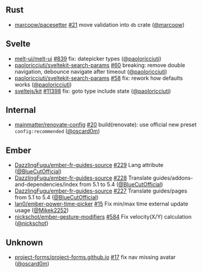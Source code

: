 ## Rust

- [marcoow/pacesetter] [#21](https://github.com/marcoow/pacesetter/pull/21) move
  validation into `db` crate ([@marcoow])

## Svelte

- [melt-ui/melt-ui] [#839](https://github.com/melt-ui/melt-ui/pull/839) fix:
  datepicker types ([@paoloricciuti])
- [paoloricciuti/sveltekit-search-params]
  [#60](https://github.com/paoloricciuti/sveltekit-search-params/pull/60)
  breaking: remove double navigation, debounce navigate after timeout
  ([@paoloricciuti])
- [paoloricciuti/sveltekit-search-params]
  [#58](https://github.com/paoloricciuti/sveltekit-search-params/pull/58) fix:
  rework how defaults works ([@paoloricciuti])
- [sveltejs/kit] [#11398](https://github.com/sveltejs/kit/pull/11398) fix: goto
  type include state ([@paoloricciuti])

## Internal

- [mainmatter/renovate-config]
  [#20](https://github.com/mainmatter/renovate-config/pull/20) build(renovate):
  use official new preset `config:recommended` ([@oscard0m])

## Ember

- [DazzlingFugu/ember-fr-guides-source]
  [#229](https://github.com/DazzlingFugu/ember-fr-guides-source/pull/229) Lang
  attribute ([@BlueCutOfficial])
- [DazzlingFugu/ember-fr-guides-source]
  [#228](https://github.com/DazzlingFugu/ember-fr-guides-source/pull/228)
  Translate guides/addons-and-dependencies/index from 5.1 to 5.4
  ([@BlueCutOfficial])
- [DazzlingFugu/ember-fr-guides-source]
  [#227](https://github.com/DazzlingFugu/ember-fr-guides-source/pull/227)
  Translate guides/pages from 5.1 to 5.4 ([@BlueCutOfficial])
- [lan0/ember-power-time-picker]
  [#15](https://github.com/lan0/ember-power-time-picker/pull/15) Fix min/max
  time external update usage ([@Mikek2252])
- [nickschot/ember-gesture-modifiers]
  [#584](https://github.com/nickschot/ember-gesture-modifiers/pull/584) Fix
  velocity(X/Y) calculation ([@nickschot])

## Unknown

- [project-forms/project-forms.github.io]
  [#17](https://github.com/project-forms/project-forms.github.io/pull/17) fix
  nav missing avatar ([@oscard0m])

[@BlueCutOfficial]: https://github.com/BlueCutOfficial
[@Mikek2252]: https://github.com/Mikek2252
[@marcoow]: https://github.com/marcoow
[@nickschot]: https://github.com/nickschot
[@oscard0m]: https://github.com/oscard0m
[@paoloricciuti]: https://github.com/paoloricciuti
[DazzlingFugu/ember-fr-guides-source]:
  https://github.com/DazzlingFugu/ember-fr-guides-source
[lan0/ember-power-time-picker]: https://github.com/lan0/ember-power-time-picker
[mainmatter/renovate-config]: https://github.com/mainmatter/renovate-config
[marcoow/pacesetter]: https://github.com/marcoow/pacesetter
[melt-ui/melt-ui]: https://github.com/melt-ui/melt-ui
[nickschot/ember-gesture-modifiers]:
  https://github.com/nickschot/ember-gesture-modifiers
[paoloricciuti/sveltekit-search-params]:
  https://github.com/paoloricciuti/sveltekit-search-params
[project-forms/project-forms.github.io]:
  https://github.com/project-forms/project-forms.github.io
[sveltejs/kit]: https://github.com/sveltejs/kit
